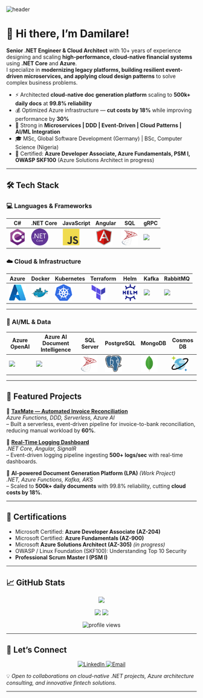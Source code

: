 ![header](https://capsule-render.vercel.app/api?type=venom&height=200&text=Oluwadamilare%20Oyebanji&fontSize=60&color=0:8871e5,100:b678c4&stroke=b678c4)

# 👋 Hi there, I’m Damilare!

**Senior .NET Engineer & Cloud Architect** with 10+ years of experience designing and scaling **high-performance, cloud-native financial systems** using **.NET Core** and **Azure**.  
I specialize in **modernizing legacy platforms, building resilient event-driven microservices, and applying cloud design patterns** to solve complex business problems.

- ⚡ Architected **cloud-native doc generation platform** scaling to **500k+ daily docs** at **99.8% reliability**  
- 💰 Optimized Azure infrastructure — **cut costs by 18%** while improving performance by **30%**  
- 🧩 Strong in **Microservices | DDD | Event-Driven | Cloud Patterns | AI/ML Integration**  
- 🎓 MSc, Global Software Development (Germany) | BSc, Computer Science (Nigeria)  
- 📜 Certified: **Azure Developer Associate, Azure Fundamentals, PSM I, OWASP SKF100** (Azure Solutions Architect in progress)  

---

## 🛠️ Tech Stack

### 💻 Languages & Frameworks  
| C# | .NET Core | JavaScript | Angular | SQL | gRPC |
|----|-----------|------------|---------|-----|------|
| <img src="https://github.com/devicons/devicon/blob/master/icons/csharp/csharp-original.svg" width="45"/> | <img src="https://github.com/devicons/devicon/blob/master/icons/dotnetcore/dotnetcore-original.svg" width="45"/> | <img src="https://github.com/devicons/devicon/blob/master/icons/javascript/javascript-original.svg" width="45"/> | <img src="https://github.com/devicons/devicon/blob/master/icons/angularjs/angularjs-original.svg" width="45"/> | <img src="https://github.com/devicons/devicon/blob/master/icons/microsoftsqlserver/microsoftsqlserver-original.svg" width="45"/> | <img src="https://avatars.githubusercontent.com/u/7802525?s=200&v=4" width="45"/> |

### ☁️ Cloud & Infrastructure  
| Azure | Docker | Kubernetes | Terraform | Helm | Kafka | RabbitMQ |
|-------|--------|------------|-----------|------|-------|----------|
| <img src="https://github.com/devicons/devicon/blob/master/icons/azure/azure-original.svg" width="45"/> | <img src="https://github.com/devicons/devicon/blob/master/icons/docker/docker-original.svg" width="45"/> | <img src="https://github.com/devicons/devicon/blob/master/icons/kubernetes/kubernetes-plain.svg" width="45"/> | <img src="https://github.com/devicons/devicon/blob/master/icons/terraform/terraform-original.svg" width="45"/> | <img src="https://github.com/devicons/devicon/blob/master/icons/helm/helm-original.svg" width="45"/> | <img src="https://avatars.githubusercontent.com/u/1529926?s=200&v=4" width="45"/> | <img src="https://avatars.githubusercontent.com/u/96669?s=200&v=4" width="45"/> |

---

### 🧠 AI/ML & Data  
| Azure OpenAI | Azure AI Document Intelligence | SQL Server | PostgreSQL | MongoDB | Cosmos DB |
|--------------|--------------------------------|------------|------------|---------|-----------|
| <img src="https://avatars.githubusercontent.com/u/6844498?s=200&v=4" width="45"/> | <img src="https://learn.microsoft.com/training/achievements/extract-data-from-forms-use-form-recognizer-social.png" width="45"/> | <img src="https://github.com/devicons/devicon/blob/master/icons/microsoftsqlserver/microsoftsqlserver-original.svg" width="45"/> | <img src="https://github.com/devicons/devicon/blob/master/icons/postgresql/postgresql-original.svg" width="45"/> | <img src="https://github.com/devicons/devicon/blob/master/icons/mongodb/mongodb-original.svg" width="45"/> | <img src="https://github.com/devicons/devicon/blob/master/icons/cosmosdb/cosmosdb-original.svg" width="45"/> |


---

## 🚀 Featured Projects

🔹 **[TaxMate — Automated Invoice Reconciliation](https://github.com/gitdamilare/TaxReturnAutomation)**  
*Azure Functions, DDD, Serverless, Azure AI*  
– Built a serverless, event-driven pipeline for invoice-to-bank reconciliation, reducing manual workload by **60%**.  

🔹 **[Real-Time Logging Dashboard](https://github.com/gitdamilare/RealTimeLogging)**  
*.NET Core, Angular, SignalR*  
– Event-driven logging pipeline ingesting **500+ logs/sec** with real-time dashboards.  

🔹 **AI-powered Document Generation Platform (LPA)** *(Work Project)*  
*.NET, Azure Functions, Kafka, AKS*  
– Scaled to **500k+ daily documents** with 99.8% reliability, cutting **cloud costs by 18%**.  

---

## 📜 Certifications

- Microsoft Certified: **Azure Developer Associate (AZ-204)**  
- Microsoft Certified: **Azure Fundamentals (AZ-900)**  
- Microsoft **Azure Solutions Architect (AZ-305)** *(in progress)*  
- OWASP / Linux Foundation (SKF100): Understanding Top 10 Security  
- **Professional Scrum Master I (PSM I)**  

---

## 📈 GitHub Stats  

<p align="center">
  <img width="800" src="https://streak-stats.demolab.com?user=gitdamilare&theme=highcontrast&hide_border=true">
</p>

<p align="center">
  <img width="600" src="https://github-readme-stats.vercel.app/api?username=gitdamilare&show_icons=true&theme=vision-friendly-dark">
  <img width="400" src="https://github-readme-stats.vercel.app/api/top-langs/?username=gitdamilare&layout=compact&theme=vision-friendly-dark">
</p>

<p align="center">
  <img src="https://komarev.com/ghpvc/?username=gitdamilare&style=for-the-badge&color=orange" alt="profile views"/>
</p>

---

## 🤝 Let’s Connect  

<p align="center">
  <a href="https://www.linkedin.com/in/oyebanji-dami/">
    <img alt="LinkedIn" src="https://img.shields.io/badge/LinkedIn-Dami-blue?style=flat-square&logo=linkedin">
  </a>
  <a href="mailto:damilareoyebanji@gmail.com">
    <img alt="Email" src="https://img.shields.io/badge/Email-Dami-red?style=flat-square&logo=gmail">
  </a>
</p>

💡 *Open to collaborations on cloud-native .NET projects, Azure architecture consulting, and innovative fintech solutions.*  

---
